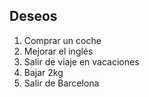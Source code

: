 ## Deseos

1. Comprar un coche
2. Mejorar el inglés
3. Salir de viaje en vacaciones
4. Bajar 2kg
5. Salir de Barcelona
